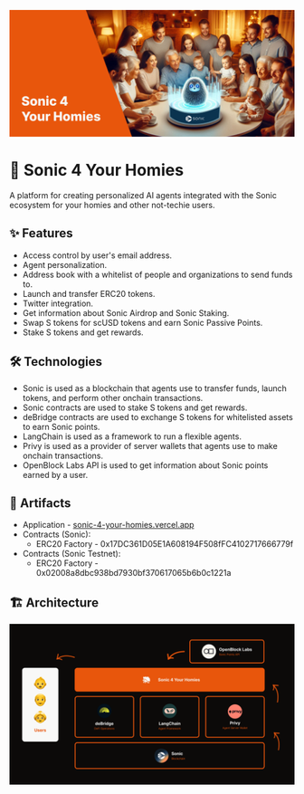 ![Cover](/Cover.png)

# 🦔 Sonic 4 Your Homies

A platform for creating personalized AI agents integrated with the Sonic ecosystem for your homies and other not-techie users.

## ✨ Features

- Access control by user's email address.
- Agent personalization.
- Address book with a whitelist of people and organizations to send funds to.
- Launch and transfer ERC20 tokens.
- Twitter integration.
- Get information about Sonic Airdrop and Sonic Staking.
- Swap S tokens for scUSD tokens and earn Sonic Passive Points.
- Stake S tokens and get rewards.

## 🛠️ Technologies

- Sonic is used as a blockchain that agents use to transfer funds, launch tokens, and perform other onchain transactions.
- Sonic contracts are used to stake S tokens and get rewards.
- deBridge contracts are used to exchange S tokens for whitelisted assets to earn Sonic points.
- LangChain is used as a framework to run a flexible agents.
- Privy is used as a provider of server wallets that agents use to make onchain transactions.
- OpenBlock Labs API is used to get information about Sonic points earned by a user.

## 🔗 Artifacts

- Application - [sonic-4-your-homies.vercel.app](https://sonic-4-your-homies.vercel.app/)
- Contracts (Sonic):
  - ERC20 Factory - 0x17DC361D05E1A608194F508fFC4102717666779f
- Contracts (Sonic Testnet):
  - ERC20 Factory - 0x02008a8dbc938bd7930bf370617065b6b0c1221a

## 🏗️ Architecture

![Architecture](/Architecture.png)
